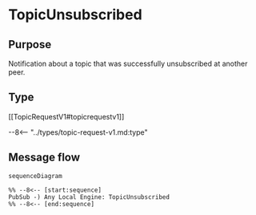 <div class="message" markdown>


# TopicUnsubscribed

## Purpose

 <!-- --8<-- [start:purpose] -->
Notification about a topic that was successfully unsubscribed at another peer.
 <!-- --8<-- [end:purpose] -->

## Type

 <!-- --8<-- [start:type] -->
[[TopicRequestV1#topicrequestv1]]

--8<-- "../types/topic-request-v1.md:type"
 <!-- --8<-- [end:type] -->

## Message flow

<!-- --8<-- [start:messages] -->
```mermaid
sequenceDiagram

%% --8<-- [start:sequence]
PubSub -) Any Local Engine: TopicUnsubscribed
%% --8<-- [end:sequence]
```
<!-- --8<-- [end:messages] -->

</div>
